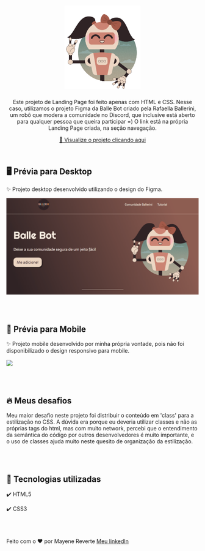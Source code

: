 <h1 align="center">
  <img src="github/image/ballebot.svg" alt="Balle Bot" width="200">
</h1>

<p align="center">Este projeto de Landing Page foi feito apenas com HTML e CSS. Nesse caso, utilizamos o projeto Figma da Balle Bot criado pela Rafaella Ballerini, um robô que modera a comunidade no Discord, que inclusive está aberto para qualquer pessoa que queira participar =) O link está na própria Landing Page criada, na seção navegação.</p>

<div align="center">

 [👀 Visualize o projeto clicando aqui](https://revertemayene.github.io/landingpage-ballebot/)

</div> 

<br>

## 🖥️ Prévia para Desktop

<p align="left">✨ Projeto desktop desenvolvido utilizando o design do Figma.</p>

  <img align="center" src="github/gifs/ballebot-desktop.gif" width="900">

<br><br>

## 📱 Prévia para Mobile

<p align="left">✨ Projeto mobile desenvolvido por minha própria vontade, pois não foi disponibilizado o design responsivo para mobile.</p>

  <img align="center" src="github/gifs/ballebot-mobile.gif" width="400">

<br><br>

## 🔥 Meus desafios

<p align= "left">Meu maior desafio neste projeto foi distribuir o conteúdo em 'class' para a estilização no CSS. A dúvida era porque eu deveria utilizar classes e não as próprias tags do html, mas com muito network, percebi que o entendimento da semântica do código por outros desenvolvedores é muito importante, e o uso de classes ajuda muito neste quesito de organização da estilização.</p>

<br><br>


## 🚀 Tecnologias utilizadas

✔️ HTML5

✔️ CSS3

<br><br>

Feito com o ❤️ por Mayene Reverte [Meu linkedIn](https://www.linkedin.com/in/mayenereverte/)

